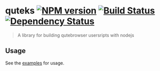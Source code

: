 # quteks [![NPM version][npm-image]][npm-url] [![Build Status][travis-image]][travis-url] [![Dependency Status][daviddm-image]][daviddm-url]
> A library for building qutebrowser usersripts with nodejs

## Usage

See the [examples](https://github.com/aidanharris/qutejs/tree/master/examples) for usage.

[npm-image]: https://badge.fury.io/js/qutejs.svg
[npm-url]: https://npmjs.org/package/qutejs
[travis-image]: https://travis-ci.org/aidanharris/qutejs.svg?branch=master
[travis-url]: https://travis-ci.org/aidanharris/qutejs
[daviddm-image]: https://david-dm.org/aidanharris/qutejs.svg?theme=shields.io
[daviddm-url]: https://david-dm.org/aidanharris/qutejs
